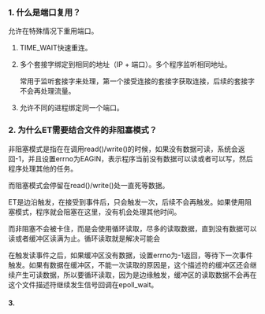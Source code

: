 ### 1. 什么是端口复用？

允许在特殊情况下重用端口。

1. TIME_WAIT快速重连。

2. 多个套接字绑定到相同的地址（IP + 端口）。多个程序监听相同地址。

   常用于监听套接字来处理，第一个接受连接的套接字获取连接，后续的套接字不会再处理流量。

3. 允许不同的进程绑定同一个端口。

### 2. 为什么ET需要结合文件的非阻塞模式？

非阻塞模式是指在在调用read()/write()的时候，如果没有数据可读，系统会返回-1，并且设置errno为EAGIN，表示程序当前没有数据可以读或者可以写，然后程序处理其他的任务。

而阻塞模式会停留在read()/write()处一直死等数据。

ET是边沿触发，在接受到事件后，只会触发一次，后续不会再触发。如果使用阻塞模式，程序就会阻塞在这里，没有机会处理其他时间。

而非阻塞不会被卡住，而是会使用循环读取，尽多的读取数据，直到没有数据可以读或者缓冲区读满为止。循环读取就是解决可能会

在触发读事件之后，如果缓冲区没有数据，设置errno为-1返回，等待下一次事件触发。如果有数据在缓冲区，不能一次读取的原因是，这个描述符的缓冲区还会继续产生可读数据，所以要循环读取，因为是边缘触发，缓冲区的读取数据不会再在这个文件描述符继续发生信号回调在epoll_wait。

#### 3. 